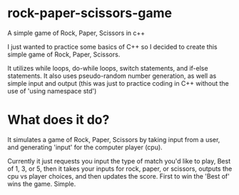 # rock-paper-scissors-game
A simple game of Rock, Paper, Scissors in c++


I just wanted to practice some basics of C++ so I decided to create this simple game of Rock, Paper, Scissors.

It utilizes while loops, do-while loops, switch statements, and if-else statements. It also uses pseudo-random number generation, as well as simple input and output (this was just to practice coding in C++ without the use of 'using namespace std')

# What does it do?
It simulates a game of Rock, Paper, Scissors by taking input from a user, and generating 'input' for the computer player (cpu).

Currently it just requests you input the type of match you'd like to play, Best of 1, 3, or 5, then it takes your inputs for rock, paper, or scissors, outputs the cpu vs player choices, and then updates the score. First to win the 'Best of' wins the game. Simple.
